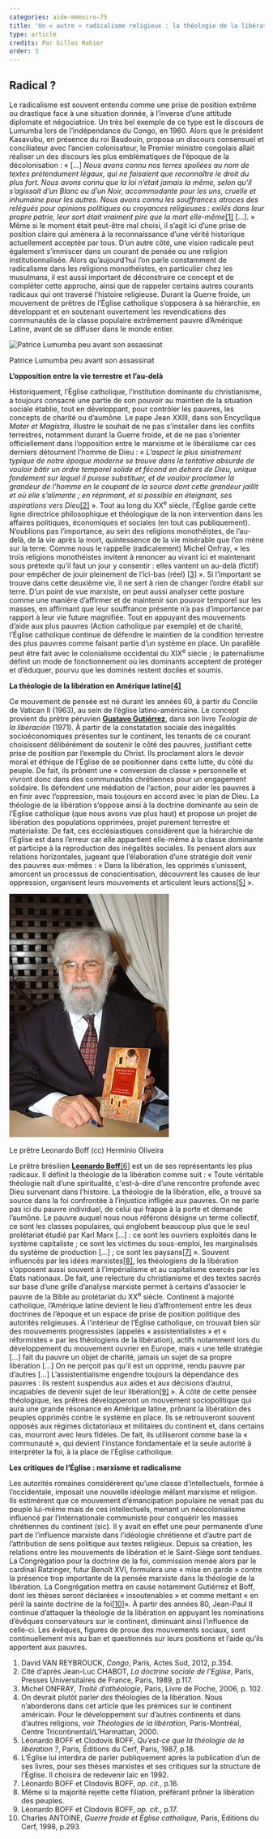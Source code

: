 ```yaml
---
categories: aide-memoire-75
title: 'Un « autre » radicalisme religieux : la théologie de la libération'
type: article
credits: Par Gilles Rahier
order: 3
---
```

## Radical ?

Le radicalisme est souvent entendu comme une prise de position extrême ou drastique face à une situation donnée, à l’inverse d’une attitude diplomate et négociatrice. Un très bel exemple de ce type est le discours de Lumumba lors de l’indépendance du Congo, en 1960. Alors que le président Kasavubu, en présence du roi Baudouin, proposa un discours consensuel et conciliateur avec l’ancien colonisateur, le Premier ministre congolais allait réaliser un des discours les plus emblématiques de l’époque de la décolonisation : « \[…] _Nous avons connu nos terres spoliées au nom de textes prétendument légaux, qui ne faisaient que reconnaître le droit du plus fort. Nous avons connu que la loi n’était jamais la même, selon qu’il s’agissait d’un Blanc ou d’un Noir, accommodante pour les uns, cruelle et inhumaine pour les autres. Nous avons connu les souffrances atroces des relégués pour opinions politiques ou croyances religieuses : exilés dans leur propre patrie, leur sort était vraiment pire que la mort elle-même_[[1]](#footnote-1) \[…]. » Même si le moment était peut-être mal choisi, il s’agit ici d’une prise de position claire qui amènera à la reconnaissance d’une vérité historique actuellement acceptée par tous.
D’un autre côté, une vision radicale peut également s’immiscer dans un courant de pensée ou une religion institutionnalisée. Alors qu’aujourd’hui l’on parle constamment de radicalisme dans les religions monothéistes, en particulier chez les musulmans, il est aussi important de déconstruire ce concept et de compléter cette approche, ainsi que de rappeler certains autres courants radicaux qui ont traversé l’histoire religieuse. Durant la Guerre froide, un mouvement de prêtres de l’Église catholique s’opposera à sa hiérarchie, en développant et en soutenant ouvertement les revendications des communautés de la classe populaire extrêmement pauvre d’Amérique Latine, avant de se diffuser dans le monde entier.

![Patrice Lumumba peu avant son assassinat](/assets/uploads/am75_pp.6-7_rahier.jpg)

<span class="img-copyright">Patrice Lumumba peu avant son assassinat</span>

**L’opposition entre la vie terrestre et l’au-delà**

Historiquement, l’Église catholique, l’institution dominante du christianisme, a toujours consacré une partie de son pouvoir au maintien de la situation sociale établie, tout en développant, pour contrôler les pauvres, les concepts de charité ou d’aumône. Le pape Jean XXIII, dans son Encyclique _Mater et Magistra,_ illustre le souhait de ne pas s’installer dans les conflits terrestres, notamment durant la Guerre froide, et de ne pas s’orienter officiellement dans l’opposition entre le marxisme et le libéralisme car ces derniers détournent l’homme de Dieu : « _L’aspect le plus sinistrement typique de notre époque moderne se trouve dans la tentative absurde de vouloir bâtir un ordre temporel solide et fécond en dehors de Dieu, unique fondement sur lequel il puisse substituer, et de vouloir proclamer la grandeur de l’homme en le coupant de la source dont cette grandeur jaillit et où elle s’alimente ; en réprimant, et si possible en éteignant, ses aspirations vers Dieu_[[2]](#footnote-2) ». Tout au long du XX<sup>e</sup> siècle, l’Église garde cette ligne directrice philosophique et théologique de la non intervention dans les affaires politiques, économiques et sociales (en tout cas publiquement).
N’oublions pas l’importance, au sein des religions monothéistes, de l’au-delà, de la vie après la mort, quintessence de la vie misérable que l’on mène sur la terre. Comme nous le rappelle (radicalement) Michel Onfray, « les trois religions monothéistes invitent à renoncer au vivant ici et maintenant sous prétexte qu’il faut un jour y consentir : elles vantent un au-delà (fictif) pour empêcher de jouir pleinement de l’ici-bas (réel) [[3]](#footnote-3) ». Si l’important se trouve dans cette deuxième vie, il ne sert à rien de changer l’ordre établi sur terre. D’un point de vue marxiste, on peut aussi analyser cette posture comme une manière d’affirmer et de maintenir son pouvoir temporel sur les masses, en affirmant que leur souffrance présente n’a pas d’importance par rapport à leur vie future magnifiée. Tout en appuyant des mouvements d’aide aux plus pauvres (Action catholique par exemple) et de charité, l’Église catholique continue de défendre le maintien de la condition terrestre des plus pauvres comme faisant partie d’un système en place. Un parallèle peut être fait avec le colonialisme occidental du XIX<sup>e</sup> siècle ; le paternalisme définit un mode de fonctionnement où les dominants acceptent de protéger et d’éduquer, pourvu que les dominés restent dociles et soumis.

**La théologie de la libération en Amérique latine[[4]](#footnote-4)**

Ce mouvement de pensée est né durant les années 60, à partir du Concile de Vatican II (1963), au sein de l’église latino-américaine. Le concept provient du prêtre péruvien [**Gustavo Gutiérrez**](https://fr.wikipedia.org/wiki/Gustavo_Guti%C3%A9rrez_Merino), dans son livre _Teología de la liberación_ (1971). À partir de la constatation sociale des inégalités socioéconomiques présentes sur le continent, les tenants de ce courant choisissent délibérément de soutenir le côté des pauvres, justifiant cette prise de position par l’exemple du Christ. Ils proclament alors le devoir moral et éthique de l’Église de se positionner dans cette lutte, du côté du peuple. De fait, ils prônent une « conversion de classe » personnelle et vivront donc dans des communautés chrétiennes pour un engagement solidaire. Ils défendent une médiation de l’action, pour aider les pauvres à en finir avec l’oppression, mais toujours en accord avec le plan de Dieu.
La théologie de la libération s’oppose ainsi à la doctrine dominante au sein de l’Église catholique (que nous avons vue plus haut) et propose un projet de libération des populations opprimées, projet purement terrestre et matérialiste. De fait, ces ecclésiastiques considèrent que la hiérarchie de l’Église est dans l’erreur car elle appartient elle-même à la classe dominante et participe à la reproduction des inégalités sociales. Ils pensent alors aux relations horizontales, jugeant que l’élaboration d’une stratégie doit venir des pauvres eux-mêmes : « Dans la libération, les opprimés s’unissent, amorcent un processus de conscientisation, découvrent les causes de leur oppression, organisent leurs mouvements et articulent leurs actions[[5]](#footnote-5) ».

![Le prêtre Leonardo Boff (cc) Hermínio Oliveira](/assets/uploads/315px-leonardo_boff.jpeg)

<span class="img-copyright">Le prêtre Leonardo Boff (cc) Hermínio Oliveira</span>

Le prêtre brésilien [**Leonardo Boff**](https://fr.wikipedia.org/wiki/Leonardo_Boff)[[6]](#footnote-6) est un de ses représentants les plus radicaux. Il définit la théologie de la libération comme suit : « Toute véritable théologie naît d’une spiritualité, c'est-à-dire d’une rencontre profonde avec Dieu survenant dans l’histoire. La théologie de la libération, elle, a trouvé sa source dans la foi confrontée à l’injustice infligée aux pauvres. On ne parle pas ici du pauvre individuel, de celui qui frappe à la porte et demande l’aumône. Le pauvre auquel nous nous référons désigne un terme collectif, ce sont les classes populaires, qui englobent beaucoup plus que le seul prolétariat étudié par Karl Marx \[…] : ce sont les ouvriers exploités dans le système capitaliste ; ce sont les victimes du sous-emploi, les marginalisés du système de production \[…] ; ce sont les paysans[[7]](#footnote-7) ».
Souvent influencés par les idées marxistes[[8]](#footnote-8), les théologiens de la libération s’opposent aussi souvent à l’impérialisme et au capitalisme exercés par les États nationaux. De fait, une relecture du christianisme et des textes sacrés sur base d’une grille d’analyse marxiste permet à certains d’associer le pauvre de la Bible au prolétariat du XX<sup>e</sup> siècle. Continent à majorité catholique, l’Amérique latine devient le lieu d’affrontement entre les deux doctrines de l’époque et un espace de prise de position politique des autorités religieuses.
À l’intérieur de l’Église catholique, on trouvait bien sûr des mouvements progressistes (appelés « assistentialistes » et « réformistes » par les théologiens de la libération), actifs notamment lors du développement du mouvement ouvrier en Europe, mais « une telle stratégie \[…] fait du pauvre un objet de charité, jamais un sujet de sa propre libération \[…] On ne perçoit pas qu’il est un opprimé, rendu pauvre par d’autres \[…] L’assistentialisme engendre toujours la dépendance des pauvres : ils restent suspendus aux aides et aux décisions d’autrui, incapables de devenir sujet de leur libération[[9]](#footnote-9) ».
À côté de cette pensée théologique, les prêtres développeront un mouvement sociopolitique qui aura une grande résonance en Amérique latine, prônant la libération des peuples opprimés contre le système en place. Ils se retrouveront souvent opposés aux régimes dictatoriaux et militaires du continent et, dans certains cas, mourront avec leurs fidèles. De fait, ils utiliseront comme base la « communauté », qui devient l’instance fondamentale et la seule autorité à interpréter la foi, à la place de l’Église catholique.

**Les critiques de l’Église : marxisme et radicalisme**

Les autorités romaines considérèrent qu’une classe d’intellectuels, formée à l’occidentale, imposait une nouvelle idéologie mêlant marxisme et religion. Ils estimèrent que ce mouvement d’émancipation populaire ne venait pas du peuple lui-même mais de ces intellectuels, menant un néocolonialisme influencé par l’internationale communiste pour conquérir les masses chrétiennes du continent (sic). Il y avait en effet une peur permanente d’une part de l’influence marxiste dans l’idéologie chrétienne et d’autre part de l’attribution de sens politique aux textes religieux.
Depuis sa création, les relations entre les mouvements de libération et le Saint-Siège sont tendues. La Congrégation pour la doctrine de la foi, commission menée alors par le cardinal Ratzinger, futur Benoît XVI, formulera une « mise en garde » contre la présence trop importante de la pensée marxiste dans la théologie de la libération. La Congrégation mettra en cause notamment Gutiérrez et Boff, dont les thèses seront déclarées « insoutenables » et comme mettant « en péril la sainte doctrine de la foi[[10]](#footnote-10)».
À partir des années 80, Jean-Paul II continue d’attaquer la théologie de la libération en appuyant les nominations d’évêques conservateurs sur le continent, diminuant ainsi l’influence de celle-ci. Les évêques, figures de proue des mouvements sociaux, sont continuellement mis au ban et questionnés sur leurs positions et l’aide qu’ils apportent aux pauvres.

1. David VAN REYBROUCK, _Congo_, Paris, Actes Sud, 2012, p.354.
2. Cité d’après Jean-Luc CHABOT, _La doctrine sociale de l’Eglise_, Paris, Presses Universitaires de France, Paris, 1989, p.117.
3. Michel ONFRAY, _Traité d’athéologie_, Paris, Livre de Poche, 2006, p. 102.
4. On devrait plutôt parler _des_ théologies de la libération. Nous n’aborderons dans cet article que les prémices sur le continent américain. Pour le développement sur d’autres continents et dans d’autres religions, voir _Théologies de la libération_, Paris-Montréal, Centre Tricontinental/L’Harmattan, 2000.
5. Léonardo BOFF et Clodovis BOFF, _Qu’est-ce que la théologie de la libération ?_, Paris, Éditions du Cerf, Paris, 1987, p.18.
6. L’Église lui interdira de parler publiquement après la publication d’un de ses livres, pour ses thèses marxistes et ses critiques sur la structure de l’Église. Il choisira de redevenir laïc en 1992.
7. Léonardo BOFF et Clodovis BOFF, _op. cit._, p.16.
8. Même si la majorité rejette cette filiation, préférant prôner la libération des peuples.
9. Léonardo BOFF et Clodovis BOFF, _op. cit._, p.17.
10. Charles ANTOINE, _Guerre froide et Église catholique,_ Paris, Éditions du Cerf, 1998, p.293.
